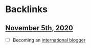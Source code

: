 
# Backlinks
## [November 5th, 2020](<November 5th, 2020.md>)
- [ ] Becoming an [international blogger](<international blogger.md>)

